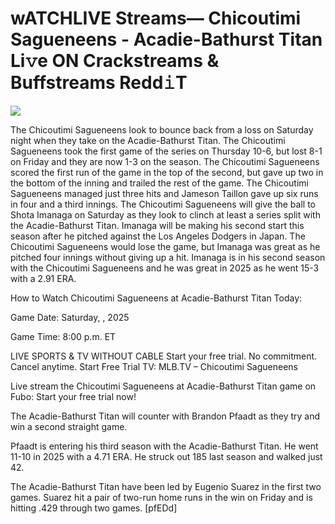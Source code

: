 # wATCHLIVE Streams— Chicoutimi Sagueneens - Acadie-Bathurst Titan Li𝚟e ON Crackstreams & Buffstreams Redd𝚒T  
  
  
[![](https://i.imgur.com/qSNzIqt.png)](https://movie.rssnews.media/HHpHPcTKu.php)  
  
The Chicoutimi Sagueneens look to bounce back from a loss on Saturday night when they take on the Acadie-Bathurst Titan. The Chicoutimi Sagueneens took the first game of the series on Thursday 10-6, but lost 8-1 on Friday and they are now 1-3 on the season. The Chicoutimi Sagueneens scored the first run of the game in the top of the second, but gave up two in the bottom of the inning and trailed the rest of the game. The Chicoutimi Sagueneens managed just three hits and Jameson Taillon gave up six runs in four and a third innings. The Chicoutimi Sagueneens will give the ball to Shota Imanaga on Saturday as they look to clinch at least a series split with the Acadie-Bathurst Titan. Imanaga will be making his second start this season after he pitched against the Los Angeles Dodgers in Japan. The Chicoutimi Sagueneens would lose the game, but Imanaga was great as he pitched four innings without giving up a hit. Imanaga is in his second season with the Chicoutimi Sagueneens and he was great in 2025 as he went 15-3 with a 2.91 ERA.

How to Watch Chicoutimi Sagueneens at Acadie-Bathurst Titan Today:

Game Date: Saturday, , 2025

Game Time: 8:00 p.m. ET

LIVE SPORTS & TV WITHOUT CABLE
Start your free trial. No commitment. Cancel anytime.
Start Free Trial
TV: MLB.TV – Chicoutimi Sagueneens

Live stream the Chicoutimi Sagueneens at Acadie-Bathurst Titan game on Fubo: Start your free trial now!

The Acadie-Bathurst Titan will counter with Brandon Pfaadt as they try and win a second straight game.

Pfaadt is entering his third season with the Acadie-Bathurst Titan. He went 11-10 in 2025 with a 4.71 ERA. He struck out 185 last season and walked just 42.

The Acadie-Bathurst Titan have been led by Eugenio Suarez in the first two games. Suarez hit a pair of two-run home runs in the win on Friday and is hitting .429 through two games. [pfEDd]